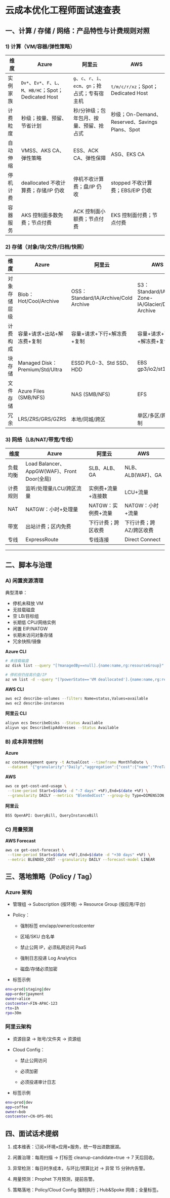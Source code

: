 # 云成本优化工程师面试速查表

## 一、计算 / 存储 / 网络：产品特性与计费规则对照

### 1) 计算（VM/容器/弹性策略）

| 维度 | Azure | 阿里云 | AWS |
|---|---|---|---|
| 实例家族 | `Dv*`、`Ev*`、`F`、`L`、`M`、`HB/HC`；Spot；Dedicated Host | `g`、`c`、`r`、`i`、`ecm`、`gn`；抢占式；专有宿主机 | `t/m/c/r/xz`；Spot；Dedicated Host |
| 计费粒度 | 秒级；按量、预留、节省计划 | 秒/分钟级；包年包月、按量、预留、抢占式 | 秒级；On-Demand、Reserved、Savings Plans、Spot |
| 自动伸缩 | VMSS、AKS CA、弹性策略 | ESS、ACK CA、弹性保障 | ASG、EKS CA |
| 停机计费 | deallocated 不收计算费；存储/IP 仍收 | 停机不收计算费；盘/IP 仍收 | stopped 不收计算费；EBS/EIP 仍收 |
| 容器服务 | AKS 控制面多数免费；节点付费 | ACK 控制面小额费；节点付费 | EKS 控制面付费；节点付费 |

### 2) 存储（对象/块/文件/归档/快照）

| 维度 | Azure | 阿里云 | AWS |
|---|---|---|---|
| 对象存储层级 | Blob：Hot/Cool/Archive | OSS：Standard/IA/Archive/Cold Archive | S3：Standard/IA/One Zone-IA/Glacier/Deep Archive |
| 计费构成 | 容量+请求+出站+解冻费+复制 | 容量+请求+下行+解冻费+复制 | 容量+请求+下行+解冻费+复制 |
| 块存储 | Managed Disk：Premium/Std/Ultra | ESSD PL0-3、Std SSD、HDD | EBS gp3/io2/st1/sc1 |
| 文件存储 | Azure Files (SMB/NFS) | NAS (SMB/NFS) | EFS |
| 冗余 | LRS/ZRS/GRS/GZRS | 本地/同城/跨区 | 单区/多区/跨区复制 |

### 3) 网络（LB/NAT/带宽/专线）

| 维度 | Azure | 阿里云 | AWS |
|---|---|---|---|
| 负载均衡 | Load Balancer、AppGW(WAF)、Front Door(全局) | SLB、ALB、GA | NLB、ALB(WAF)、GA |
| 计费规则 | 监听/处理量/LCU/跨区流量 | 实例费+流量+连接数 | LCU+流量 |
| NAT | NATGW：小时+处理量 | NATGW：实例费+流量 | NATGW：小时+流量 |
| 带宽 | 出站计费；区内免费 | 下行计费；跨区收费 | 下行计费；跨 AZ/跨区收费 |
| 专线 | ExpressRoute | 专线连接 | Direct Connect |

---

## 二、脚本与治理

### A) 闲置资源清理

典型清单：
- 停机未释放 VM
- 无挂载磁盘
- 空 LB/目标组
- 长期低 CPU/网络实例
- 闲置 EIP/NATGW
- 长期未访问对象存储
- 冗余快照/镜像

**Azure CLI**
```bash
# 未挂载磁盘
az disk list --query "[?managedBy==null].{name:name,rg:resourceGroup}" -o table

# 停机但仍挂高价盘/IP
az vm list -d --query "[?powerState=='VM deallocated'].{name:name,rg:resourceGroup,publicIps:publicIps}" -o table
```

**AWS CLI**
```bash
aws ec2 describe-volumes --filters Name=status,Values=available
aws ec2 describe-instances
```

**阿里云 CLI**
```bash
aliyun ecs DescribeDisks --Status Available
aliyun vpc DescribeEipAddresses --Status Available
```

### B) 成本异常控制
**Azure**
```bash
az costmanagement query -t ActualCost --timeframe MonthToDate \
 --dataset '{"granularity":"Daily","aggregation":{"cost":{"name":"PreTaxCost","function":"Sum"}}}'
```

**AWS**
```bash
aws ce get-cost-and-usage \
 --time-period Start=$(date -d "-7 days" +%F),End=$(date +%F) \
 --granularity DAILY --metrics "BlendedCost" --group-by Type=DIMENSION,Key=SERVICE

```
**阿里云**
```bash
BSS OpenAPI: QueryBill, QueryInstanceBill
```
### C) 用量预测
**AWS Forecast**
```bash
aws ce get-cost-forecast \
 --time-period Start=$(date +%F),End=$(date -d "+30 days" +%F) \
 --metric BLENDED_COST --granularity DAILY --forecast-model LINEAR
```

## 三、落地策略（Policy / Tag）
### Azure 架构
- 管理组 → Subscription (按环境) → Resource Group (按应用/平台)

- Policy：

    - 强制标签 env/app/owner/costcenter

    - 区域/SKU 白名单

    - 禁止公网 IP，必须私网访问 PaaS

    - 强制日志投递 Log Analytics

    - 磁盘/存储必须加密

- 标签示例

```bash
env=prod|staging|dev
app=order|payment
owner=alice
costcenter=FIN-APAC-123
rto=1h
rpo=30m
```
### 阿里云架构
- 资源目录 → 账号/文件夹 → 资源组

- Cloud Config：

    - 禁止公网访问

    - 必须加密

    - 必须投递审计日志

- 标签示例
```bash
env=prod|dev
app=coffee
owner=bob
costcenter=CN-OPS-001
```
## 四、面试话术提纲

1. 成本维表：订阅×环境×应用×服务，统一导出进数据湖。

2. 闲置治理：每周扫描 → 打标签 cleanup-candidate=true → 7 天后回收。

3. 异常检测：每日时序成本，与环比/预算比对 → 异常 15 分钟内告警。

4. 用量预测：Prophet 下月预测，提前告警。

5. 策略落地：Policy/Cloud Config 强制执行；Hub&Spoke 网络；全量标签。